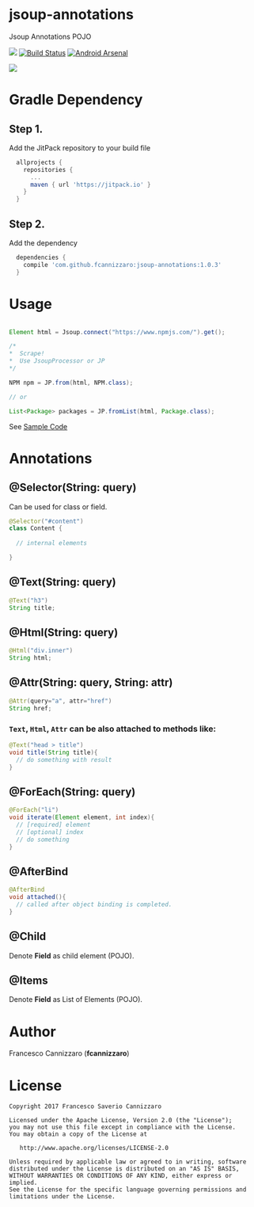 # jsoup-annotations
Jsoup Annotations POJO

[![](https://jitpack.io/v/fcannizzaro/jsoup-annotations.svg)](https://jitpack.io/#fcannizzaro/jsoup-annotations)
[![Build Status](https://travis-ci.org/fcannizzaro/jsoup-annotations.svg?branch=master)](https://travis-ci.org/fcannizzaro/jsoup-annotations)
[![Android Arsenal](https://img.shields.io/badge/Android%20Arsenal-jsoup--annotations-brightgreen.svg?style=flat)](https://android-arsenal.com/details/1/5713)

![](https://raw.githubusercontent.com/fcannizzaro/jsoup-annotations/master/icon.png)


# Gradle Dependency

## Step 1.
Add the JitPack repository to your build file
```gradle
  allprojects {
    repositories {
      ...
      maven { url 'https://jitpack.io' }
    }
  }
```

## Step 2.
Add the dependency
```gradle
  dependencies {
    compile 'com.github.fcannizzaro:jsoup-annotations:1.0.3'
  }
```

# Usage

```java

Element html = Jsoup.connect("https://www.npmjs.com/").get();

/*
*  Scrape!
*  Use JsoupProcessor or JP
*/

NPM npm = JP.from(html, NPM.class);

// or

List<Package> packages = JP.fromList(html, Package.class);

```

See [Sample Code](https://github.com/fcannizzaro/jsoup-annotations/tree/master/app/src/main/java/com/fcannizzaro/jsoup/sample)

# Annotations

## @Selector(String: query)
Can be used for class or field.

```java
@Selector("#content")
class Content {
  
  // internal elements

}
```

## @Text(String: query)
```java
@Text("h3")
String title;
```

## @Html(String: query)
```java
@Html("div.inner")
String html;
```

## @Attr(String: query, String: attr)
```java
@Attr(query="a", attr="href")
String href;
```

### `Text`, `Html`, `Attr` can be also attached to methods like:

```java
@Text("head > title")
void title(String title){
  // do something with result
}
```

## @ForEach(String: query)
```java
@ForEach("li")
void iterate(Element element, int index){
  // [required] element
  // [optional] index 
  // do something
}
```

## @AfterBind
```java
@AfterBind
void attached(){
  // called after object binding is completed.
}
```

## @Child
Denote **Field** as child element (POJO).

## @Items
Denote **Field** as List of Elements (POJO).

# Author
Francesco Cannizzaro (**fcannizzaro**)

# License
```
Copyright 2017 Francesco Saverio Cannizzaro

Licensed under the Apache License, Version 2.0 (the "License");
you may not use this file except in compliance with the License.
You may obtain a copy of the License at

   http://www.apache.org/licenses/LICENSE-2.0

Unless required by applicable law or agreed to in writing, software
distributed under the License is distributed on an "AS IS" BASIS,
WITHOUT WARRANTIES OR CONDITIONS OF ANY KIND, either express or implied.
See the License for the specific language governing permissions and
limitations under the License.
```
